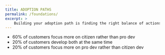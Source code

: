 ```yaml
---
title: ADOPTION PATHS
permalink: /foundations/
excerpt: >
    Building your adoption path is finding the right balance of actions to enable citizen and pro dev to build on the platform.
---
```


* 60% of customers focus more on citizen rather than pro dev
* 20% of customers develop both at the same time
* 20% of customers focus more on pro dev rather than citizen dev
